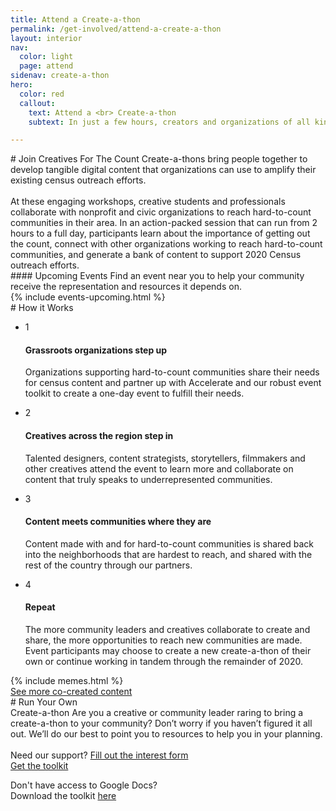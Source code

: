 ```yaml
---
title: Attend a Create-a-thon
permalink: /get-involved/attend-a-create-a-thon
layout: interior
nav:
  color: light
  page: attend
sidenav: create-a-thon
hero:
  color: red
  callout:
    text: Attend a <br> Create-a-thon
    subtext: In just a few hours, creators and organizations of all kinds work together to generate hundreds of pieces of compelling media that spread census awareness and inoculate against disinformation.

---
```


<section class="usa-section usa-content">
<div class="usa-width-three-fourths" markdown="1" id="overview" >
# Join Creatives For The Count
Create-a-thons bring people together to develop tangible digital content that organizations can use to amplify their existing census outreach efforts.
<br><br>
At these engaging workshops, creative students and professionals collaborate with nonprofit and civic organizations to reach hard-to-count communities in their area. In an action-packed session that can run from 2 hours to a full day, participants learn about the importance of getting out the count, connect with other organizations working to reach hard-to-count communities, and generate a bank of content to support 2020 Census outreach efforts.
</div>

<div class="usa-width-three-fourths bottom-space" markdown="1" id="upcoming-events">
<div class="divider"></div>
#### Upcoming Events
Find an event near you to help your community receive the representation and resources it depends on.
</div>
<div class="usa-width-one-whole">
{% include events-upcoming.html %}
</div>


<div class="usa-width-three-fourths bottom-space" markdown="1"  id="how-it-works">
<div class="divider"></div>
# How it Works
</div>
<div class="usa-grid">
  <div class="usa-width-three-fourths">
    <ul class="list-reset list-circle">
      <li><div class="step-circle">1</div>
          <div class="text">
            <h4>Grassroots organizations step up</h4>
            <p>Organizations supporting hard-to-count communities share their needs for census content and partner up with Accelerate and our robust event toolkit to create a one-day event to fulfill their needs.</p>
          </div>
      </li>
      <li><div class="step-circle">2</div>
        <div class="text">
          <h4>Creatives across the region step in</h4>
          <p>Talented designers, content strategists, storytellers, filmmakers and other creatives attend the event to learn more and collaborate on content that truly speaks to underrepresented communities.</p>
        </div>
      </li>
      <li><div class="step-circle">3</div>
        <div class="text">
          <h4>Content meets communities where they are</h4>
          <p>Content made with and for hard-to-count communities is shared back into the neighborhoods that are hardest to reach, and shared with the rest of the country through our partners.</p>
        </div>
      </li>
      <li><div class="step-circle">4</div>
        <div class="text">
          <h4>Repeat</h4>
          <p>The more community leaders and creatives collaborate to create and share, the more opportunities to reach new communities are made. Event participants may choose to create a new create-a-thon of their own or continue working in tandem through the remainder of 2020.</p>
        </div>
      </li>
    </ul>
  </div>
</div>

<section class="usa-section usa-content">
<div class="usa-grid">
  <div class="usa-width-three-fourths meme-section">
  {% include memes.html %}
  <div class="button-wrapper">
    <div class="button-bg blue" style="width:50%;"></div>
    <a class="usa-button usa-button-big usa-button-primary" href="http://www.creativesforthecount.org/" target="_blank">See more co-created content</a>
  </div>
  </div>
  <div class="usa-width-one-fourth">
  </div>
</div>
</section>

<section class="usa-section usa-content">
<div class="usa-width-three-fourths" markdown="1"  id="run-your-own" >
<div class="divider"></div>
# Run Your Own <br> Create-a-thon
Are you a creative or community leader raring to bring a create-a-thon to your community? Don’t worry if you haven’t figured it all out. We’ll do our best to point you to resources to help you in your planning.
<br><br>
Need our support? <a href="https://coil992463.typeform.com/to/N2daiF" target="_blank">Fill out the interest form</a>
<div class="button-wrapper top-space bottom-space" >
  <div class="button-bg red" style="width:30%;"></div>
  <a class="usa-button usa-button-big usa-button-primary" href="https://docs.google.com/document/d/1zgJ3n_xUaqLlZY02eyjYkKgO1JKbmxhVKpTTpgALjmI/edit?usp=sharing" target="_blank">Get the toolkit</a>
</div>
<p class="text-small">Don't have access to Google Docs?<br>
Download the toolkit <a href="{{site.baseurl}}/assets/files/CreativesForTheCount_Toolkit.zip">here</a></p>

<div class="divider"></div>
</div>
</section>
</section>
